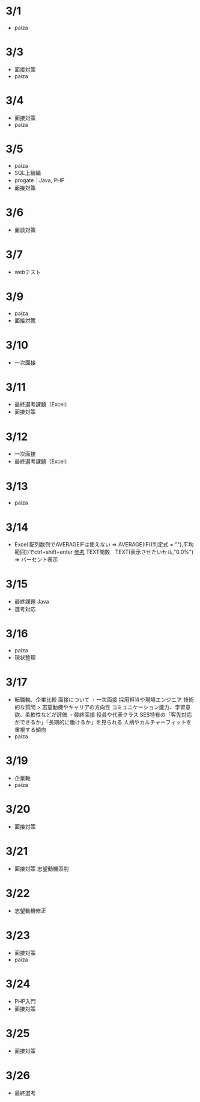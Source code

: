# 3/1
- paiza

# 3/3
- 面接対策
- paiza

# 3/4
- 面接対策
- paiza

# 3/5
- paiza
- SQL上級編
- progate：Java, PHP
- 面接対策

# 3/6
- 面談対策

# 3/7
- webテスト

# 3/9
- paiza
- 面接対策

# 3/10
- 一次面接

# 3/11
- 最終選考課題（Excel）
- 面接対策

# 3/12
- 一次面接
- 最終選考課題（Excel）

# 3/13
- paiza

# 3/14
- Excel
  配列数列でAVERAGEIFは使えない => AVERAGE(IF((判定式 = ""),平均範囲))でctrl+shift+enter
  [参考](https://improve-office-spa.com/add-numbers-with-excel-function-sum-and-if/)
  TEXT関数　TEXT(表示させたいセル,"0.0%") => パーセント表示

# 3/15
- 最終課題 Java
- 選考対応

# 3/16
- paiza
- 現状整理

# 3/17
- 転職軸、企業比較
  面接について
  ・一次面接
    採用担当や現場エンジニア
    技術的な質問 > 志望動機やキャリアの方向性
    コミュニケーション能力、学習意欲、柔軟性などが評価
  ・最終面接
    役員や代表クラス
    SES特有の「客先対応ができるか」「長期的に働けるか」を見られる
    人柄やカルチャーフィットを重視する傾向
- paiza

# 3/19
- 企業軸
- paiza

# 3/20
- 面接対策

# 3/21
- 面接対策
  志望動機添削

# 3/22
- 志望動機修正

# 3/23
- 面接対策
- paiza

# 3/24
- PHP入門
- 面接対策

# 3/25
- 面接対策

# 3/26
- 最終選考